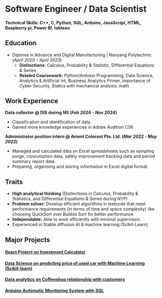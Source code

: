 # Software Engineer / Data Scientist

#### Technical Skills: C++, C, Python, SQL, Arduino, JavaScript, HTML, Raspberry pi, Power BI, tableau

## Education
- Diploma in Advance and Digital Manufacturing	| Nanyang Polytechnic (_April 2020 – April 2023_)	 			        		
  - **Distinctions:** Calculus, Probability & Statistic, Differential Equations & Series
  - **Related Coursework:** Python/Arduino Programming, Data Science, Analytics & Artificial Int, Business Analytics Primer, Importance of Cyber Security, Statics with mechanical analysis, math

## Work Experience
**Data collector @ DIS during NS (_Feb 2024 - Nov 2024_)**
- Classification and identification of data
- Gained more knowledge experiences in Adobe Audition CS6

**Administrator position intern @ Avient Colorant Pte. Ltd. (_Mar 2022 - May 2022_)**
- Managed and calculated data on Excel spreadsheets such as sampling purge, consumption data, safety improvement tracking data and period summary report data.
- Preparing, organising and storing information in Excel digital format. 

## Traits
- **High analytical thinking** (Distinctions in Calculus, Probability & Statistics, and Differential Equations & Series during NYP)
- **Problem solver:** Develop efficient algorithms in leetcode that meet performance requirements (in terms of time and space complexity) like choosing QuickSort over Bubble Sort for better performance
- **Independable:** Able to work efficiently with minimal supervision.
- Experienced in Stable diffusion AI & machine learning (Scikit-Learn)

## Major Projects
#### [React Project on Investment Calculator](https://github.com/JS-codev/portfolio/blob/main/Projects/React/Online%20Investment%20Calculator/Video%20Preview%20%26%20Explanation.md)
#### [Data Science on predicting price of used car with Machine Learning (Scikit-learn)](https://github.com/JS-codev/portfolio/blob/main/Projects/Data%20Science/Machine%20Learning/Practical%20examples/Predicting%20price%20of%20used%20cars/Predict%20the%20price%20of%20a%20used%20car.ipynb)
#### [Data analytics on Coffeeshop relationship with customers](https://github.com/JS-codev/portfolio/blob/main/Projects/Data%20Analytics%20on%20CofficeShop%20relationship%20with%20customers/CoffeeShop_code_Analysis.ipynb)
#### [Arduino Automatic Monitoring System with SQL](https://github.com/JS-codev/portfolio/blob/main/Projects/NYP%20Projects/Arduino%20automatic%20monitoring%20system%20with%20SQL/Overview.md)


